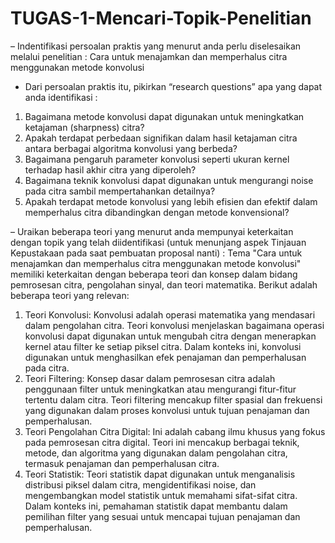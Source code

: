 # TUGAS-1-Mencari-Topik-Penelitian

– Indentifikasi persoalan praktis yang menurut anda perlu diselesaikan melalui penelitian :
Cara untuk menajamkan dan memperhalus citra menggunakan metode konvolusi

- Dari persoalan praktis itu, pikirkan “research questions” apa yang dapat anda identifikasi :
1. Bagaimana metode konvolusi dapat digunakan untuk meningkatkan ketajaman (sharpness) citra?
2. Apakah terdapat perbedaan signifikan dalam hasil ketajaman citra antara berbagai algoritma konvolusi yang berbeda?
3. Bagaimana pengaruh parameter konvolusi seperti ukuran kernel terhadap hasil akhir citra yang diperoleh?
4. Bagaimana teknik konvolusi dapat digunakan untuk mengurangi noise pada citra sambil mempertahankan detailnya?
5. Apakah terdapat metode konvolusi yang lebih efisien dan efektif dalam memperhalus citra dibandingkan dengan metode konvensional?

– Uraikan beberapa teori yang menurut anda mempunyai keterkaitan dengan topik yang telah diidentifikasi (untuk menunjang aspek Tinjauan Kepustakaan pada saat pembuatan proposal nanti) :
Tema "Cara untuk menajamkan dan memperhalus citra menggunakan metode konvolusi" memiliki keterkaitan dengan beberapa teori dan konsep dalam bidang pemrosesan citra, pengolahan sinyal, dan teori matematika. Berikut adalah beberapa teori yang relevan:
1. Teori Konvolusi: Konvolusi adalah operasi matematika yang mendasari dalam pengolahan citra. Teori konvolusi menjelaskan bagaimana operasi konvolusi dapat digunakan untuk mengubah citra dengan menerapkan kernel atau filter ke setiap piksel citra. Dalam konteks ini, konvolusi digunakan untuk menghasilkan efek penajaman dan pemperhalusan pada citra.
2. Teori Filtering: Konsep dasar dalam pemrosesan citra adalah penggunaan filter untuk meningkatkan atau mengurangi fitur-fitur tertentu dalam citra. Teori filtering mencakup filter spasial dan frekuensi yang digunakan dalam proses konvolusi untuk tujuan penajaman dan pemperhalusan.
3. Teori Pengolahan Citra Digital: Ini adalah cabang ilmu khusus yang fokus pada pemrosesan citra digital. Teori ini mencakup berbagai teknik, metode, dan algoritma yang digunakan dalam pengolahan citra, termasuk penajaman dan pemperhalusan citra.
4. Teori Statistik: Teori statistik dapat digunakan untuk menganalisis distribusi piksel dalam citra, mengidentifikasi noise, dan mengembangkan model statistik untuk memahami sifat-sifat citra. Dalam konteks ini, pemahaman statistik dapat membantu dalam pemilihan filter yang sesuai untuk mencapai tujuan penajaman dan pemperhalusan.
